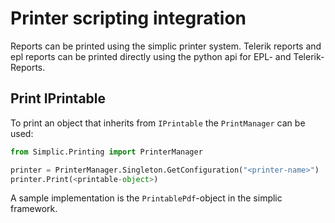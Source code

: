 # Printer scripting integration

Reports can be printed using the simplic printer system. Telerik reports and epl reports can be printed directly using the python api for EPL- and Telerik-Reports.


## Print IPrintable

To print an object that inherits from `IPrintable` the `PrintManager` can be used:

```py
from Simplic.Printing import PrinterManager

printer = PrinterManager.Singleton.GetConfiguration("<printer-name>")
printer.Print(<printable-object>)
```

A sample implementation is the `PrintablePdf`-object in the simplic framework.
